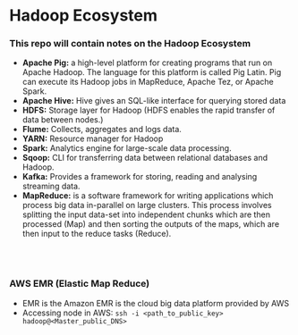 # Hadoop Ecosystem

### This repo will contain notes on the Hadoop Ecosystem

- **Apache Pig:**  a high-level platform for creating programs that run on Apache Hadoop. The language for this platform is called Pig Latin. Pig can execute its Hadoop jobs in MapReduce, Apache Tez, or Apache Spark.
- **Apache Hive:** Hive gives an SQL-like interface for querying stored data
- **HDFS:** Storage layer for Hadoop (HDFS enables the rapid transfer of data between nodes.)
- **Flume:** Collects, aggregates and logs data.
- **YARN:** Resource manager for Hadoop
- **Spark:** Analytics engine for large-scale data processing.
- **Sqoop:** CLI for transferring data between relational databases and Hadoop.
- **Kafka:** Provides a framework for storing, reading and analysing streaming data.
- **MapReduce:** is a software framework for writing applications which process big data in-parallel on large clusters. This process involves splitting the input data-set into independent chunks which are then processed (Map) and then sorting the outputs of the maps, which are then input to the reduce tasks (Reduce).
<br />
<br />

### AWS EMR (Elastic Map Reduce)
- EMR is the Amazon EMR is the cloud big data platform provided by AWS
- Accessing node in AWS: `ssh -i <path_to_public_key> hadoop@<Master_public_DNS>`
